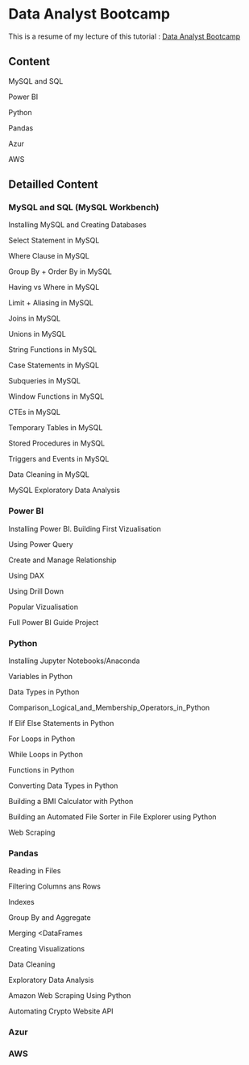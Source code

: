 # Data Analyst Bootcamp

This is a resume of my lecture of this tutorial : [Data Analyst Bootcamp](https://www.youtube.com/playlist?list=PLUaB-1hjhk8FE_XZ87vPPSfHqb6OcM0cF)

## Content

MySQL and SQL

<!-- Excel -->

<!-- Tableau -->

Power BI

Python

Pandas

Azur

AWS

## Detailled Content

### MySQL and SQL (MySQL Workbench)
Installing MySQL and Creating Databases

Select Statement in MySQL

Where Clause in MySQL

Group By + Order By in MySQL

Having vs Where in MySQL

Limit + Aliasing in MySQL

Joins in MySQL

Unions in MySQL

String Functions in MySQL

Case Statements in MySQL

Subqueries in MySQL

Window Functions in MySQL

CTEs in MySQL

Temporary Tables in MySQL

Stored Procedures in MySQL

Triggers and Events in MySQL

Data Cleaning in MySQL

MySQL Exploratory Data Analysis

<!-- ### Excel -->

<!-- ### Tableau -->

### Power BI

Installing Power BI. Building First Vizualisation

Using Power Query

Create and Manage Relationship

Using DAX

Using Drill Down

Popular Vizualisation

Full Power BI Guide Project

### Python

Installing Jupyter Notebooks/Anaconda

Variables in Python

Data Types in Python

Comparison_Logical_and_Membership_Operators_in_Python

If Elif Else Statements in Python

For Loops in Python

While Loops in Python

Functions in Python

Converting Data Types in Python

Building a BMI Calculator with Python

Building an Automated File Sorter in File Explorer using Python

Web Scraping

### Pandas

Reading in Files

Filtering Columns ans Rows 

Indexes

Group By and Aggregate

Merging <DataFrames

Creating Visualizations

Data Cleaning

Exploratory Data Analysis

Amazon Web Scraping Using Python

Automating Crypto Website API

### Azur

### AWS
